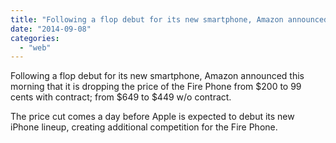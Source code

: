 ```yaml
---
title: "Following a flop debut for its new smartphone, Amazon announced this morning tha..."
date: "2014-09-08"
categories: 
  - "web"
---
```


Following a flop debut for its new smartphone, Amazon announced this morning that it is dropping the price of the Fire Phone from $200 to 99 cents with contract; from $649 to $449 w/o contract.  
  
The price cut comes a day before Apple is expected to debut its new iPhone lineup, creating additional competition for the Fire Phone.

